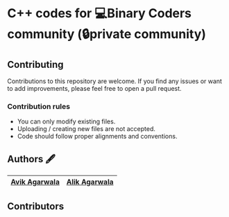 # C++ codes for 💻Binary Coders community (🔒private community)

## Contributing
Contributions to this repository are welcome. If you find any issues or want to add improvements, please feel free to open a pull request.

### Contribution rules
- You can only modify existing files.
- Uploading / creating new files are not accepted.
- Code should follow proper alignments and conventions.

## Authors 🖋️
| [Avik Agarwala](https://github.com/AvikAgarwala) | [Alik Agarwala](https://github.com/Alik-Agarwala) |
|---|---|

## Contributors
